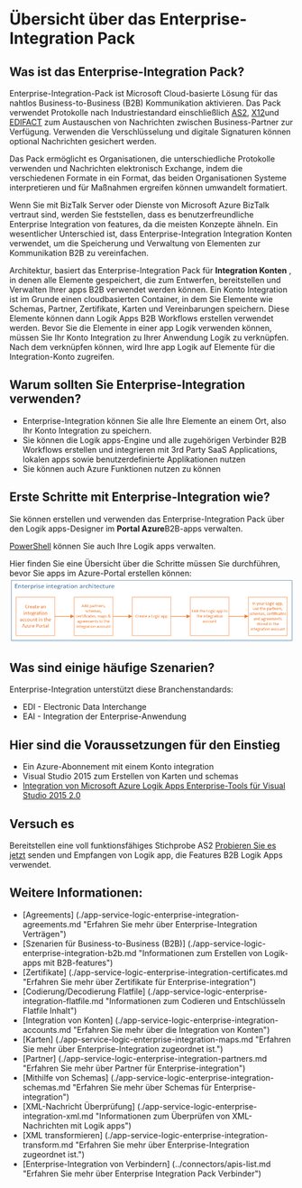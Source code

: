 <properties 
    pageTitle="Übersicht über Enterprise-Integration | Microsoft Azure-App-Verwaltungsdienst | Microsoft Azure" 
    description="Verwenden der Features für Enterprise-Integration Business Process und Integration Szenarien mit Logik apps unterstützen" 
    services="logic-apps" 
    documentationCenter=".net,nodejs,java"
    authors="msftman" 
    manager="erikre" 
    editor="cgronlun"/>

<tags 
    ms.service="logic-apps" 
    ms.workload="integration" 
    ms.tgt_pltfrm="na" 
    ms.devlang="na" 
    ms.topic="article" 
    ms.date="09/08/2016" 
    ms.author="deonhe"/>

# <a name="overview-of-the-enterprise-integration-pack"></a>Übersicht über das Enterprise-Integration Pack

## <a name="what-is-the-enterprise-integration-pack"></a>Was ist das Enterprise-Integration Pack?
Enterprise-Integration-Pack ist Microsoft Cloud-basierte Lösung für das nahtlos Business-to-Business (B2B) Kommunikation aktivieren. Das Pack verwendet Protokolle nach Industriestandard einschließlich [AS2](./app-service-logic-enterprise-integration-as2.md), [X12](./app-service-logic-enterprise-integration-x12.md)und [EDIFACT](./app-service-logic-enterprise-integration-edifact.md) zum Austauschen von Nachrichten zwischen Business-Partner zur Verfügung. Verwenden die Verschlüsselung und digitale Signaturen können optional Nachrichten gesichert werden. 

Das Pack ermöglicht es Organisationen, die unterschiedliche Protokolle verwenden und Nachrichten elektronisch Exchange, indem die verschiedenen Formate in ein Format, das beiden Organisationen Systeme interpretieren und für Maßnahmen ergreifen können umwandelt formatiert. 

Wenn Sie mit BizTalk Server oder Dienste von Microsoft Azure BizTalk vertraut sind, werden Sie feststellen, dass es benutzerfreundliche Enterprise Integration von features, da die meisten Konzepte ähneln. Ein wesentlicher Unterschied ist, dass Enterprise-Integration Integration Konten verwendet, um die Speicherung und Verwaltung von Elementen zur Kommunikation B2B zu vereinfachen. 

Architektur, basiert das Enterprise-Integration Pack für **Integration Konten** , in denen alle Elemente gespeichert, die zum Entwerfen, bereitstellen und Verwalten Ihrer apps B2B verwendet werden können. Ein Konto Integration ist im Grunde einen cloudbasierten Container, in dem Sie Elemente wie Schemas, Partner, Zertifikate, Karten und Vereinbarungen speichern. Diese Elemente können dann Logik Apps B2B Workflows erstellen verwendet werden. Bevor Sie die Elemente in einer app Logik verwenden können, müssen Sie Ihr Konto Integration zu Ihrer Anwendung Logik zu verknüpfen. Nach dem verknüpfen können, wird Ihre app Logik auf Elemente für die Integration-Konto zugreifen.  

## <a name="why-should-you-use-enterprise-integration"></a>Warum sollten Sie Enterprise-Integration verwenden?
- Enterprise-Integration können Sie alle Ihre Elemente an einem Ort, also Ihr Konto Integration zu speichern. 
- Sie können die Logik apps-Engine und alle zugehörigen Verbinder B2B Workflows erstellen und integrieren mit 3rd Party SaaS Applications, lokalen apps sowie benutzerdefinierte Applikationen nutzen
- Sie können auch Azure Funktionen nutzen zu können

## <a name="how-to-get-started-with-enterprise-integration"></a>Erste Schritte mit Enterprise-Integration wie?
Sie können erstellen und verwenden das Enterprise-Integration Pack über den Logik apps-Designer im **Portal Azure**B2B-apps verwalten.  

[PowerShell](https://msdn.microsoft.com/library/azure/mt652195.aspx "Logik apps PowerShell Themen") können Sie auch Ihre Logik apps verwalten. 

Hier finden Sie eine Übersicht über die Schritte müssen Sie durchführen, bevor Sie apps im Azure-Portal erstellen können: ![Bild (Übersicht)](./media/app-service-logic-enterprise-integration-overview/overview-0.png)  

## <a name="what-are-some-common-scenarios"></a>Was sind einige häufige Szenarien?

Enterprise-Integration unterstützt diese Branchenstandards:   

- EDI - Electronic Data Interchange  
- EAI - Integration der Enterprise-Anwendung  

## <a name="heres-what-you-need-to-get-started"></a>Hier sind die Voraussetzungen für den Einstieg
- Ein Azure-Abonnement mit einem Konto integration
- Visual Studio 2015 zum Erstellen von Karten und schemas
- [Integration von Microsoft Azure Logik Apps Enterprise-Tools für Visual Studio 2015 2.0](https://aka.ms/vsmapsandschemas)  

## <a name="try-it"></a>Versuch es
Bereitstellen eine voll funktionsfähiges Stichprobe AS2 [Probieren Sie es jetzt](https://github.com/Azure/azure-quickstart-templates/tree/master/201-logic-app-as2-send-receive) senden und Empfangen von Logik app, die Features B2B Logik Apps verwendet.

## <a name="learn-more-about"></a>Weitere Informationen:
- [Agreements] (./app-service-logic-enterprise-integration-agreements.md "Erfahren Sie mehr über Enterprise-Integration Verträgen")
- [Szenarien für Business-to-Business (B2B)] (./app-service-logic-enterprise-integration-b2b.md "Informationen zum Erstellen von Logik-apps mit B2B-features")  
- [Zertifikate] (./app-service-logic-enterprise-integration-certificates.md "Erfahren Sie mehr über Zertifikate für Enterprise-integration")
- [Codierung/Decodierung Flatfile] (./app-service-logic-enterprise-integration-flatfile.md "Informationen zum Codieren und Entschlüsseln Flatfile Inhalt")  
- [Integration von Konten] (./app-service-logic-enterprise-integration-accounts.md "Erfahren Sie mehr über die Integration von Konten")
- [Karten] (./app-service-logic-enterprise-integration-maps.md "Erfahren Sie mehr über Enterprise-Integration zugeordnet ist.")
- [Partner] (./app-service-logic-enterprise-integration-partners.md "Erfahren Sie mehr über Partner für Enterprise-integration")
- [Mithilfe von Schemas] (./app-service-logic-enterprise-integration-schemas.md "Erfahren Sie mehr über Schemas für Enterprise-integration")
- [XML-Nachricht Überprüfung] (./app-service-logic-enterprise-integration-xml.md "Informationen zum Überprüfen von XML-Nachrichten mit Logik apps")
- [XML transformieren] (./app-service-logic-enterprise-integration-transform.md "Erfahren Sie mehr über Enterprise-Integration zugeordnet ist.")
- [Enterprise-Integration von Verbindern] (../connectors/apis-list.md "Erfahren Sie mehr über Enterprise Integration Pack Verbinder")



